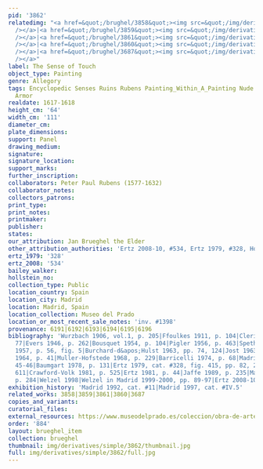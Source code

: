 ```yaml
---
pid: '3862'
relatedimg: "<a href=&quot;/brughel/3858&quot;><img src=&quot;/img/derivatives/simple/3858/thumbnail.jpg&quot;
  /></a>|<a href=&quot;/brughel/3859&quot;><img src=&quot;/img/derivatives/simple/3859/thumbnail.jpg&quot;
  /></a>|<a href=&quot;/brughel/3861&quot;><img src=&quot;/img/derivatives/simple/3861/thumbnail.jpg&quot;
  /></a>|<a href=&quot;/brughel/3860&quot;><img src=&quot;/img/derivatives/simple/3860/thumbnail.jpg&quot;
  /></a>|<a href=&quot;/brughel/3687&quot;><img src=&quot;/img/derivatives/simple/3687/thumbnail.jpg&quot;
  /></a>"
label: The Sense of Touch
object_type: Painting
genre: Allegory
tags: Encyclopedic Senses Ruins Rubens Painting_Within_A_Painting Nude Putti Landscape
  Armor
realdate: 1617-1618
height_cm: '64'
width_cm: '111'
diameter_cm: 
plate_dimensions: 
support: Panel
drawing_medium: 
signature: 
signature_location: 
support_marks: 
further_inscription: 
collaborators: Peter Paul Rubens (1577-1632)
collaborator_notes: 
collectors_patrons: 
print_type: 
print_notes: 
printmaker: 
publisher: 
states: 
our_attribution: Jan Brueghel the Elder
other_attribution_authorities: 'Ertz 2008-10, #534, Ertz 1979, #328, Honig database'
ertz_1979: '328'
ertz_2008: '534'
bailey_walker: 
hollstein_no: 
collection_type: Public
location_country: Spain
location_city: Madrid
location: Madrid, Spain
location_collection: Museo del Prado
location_or_most_recent_sale_notes: 'inv. #1398'
provenance: 6191|6192|6193|6194|6195|6196
bibliography: 'Wurzbach 1906, vol.1, p. 205|Ffoulkes 1911, p. 104|Clerici 1946, p.
  77|Evers 1946, p. 262|Bousquet 1954, p. 104|Pigler 1956, p. 463|Speth-Holterhoff
  1957, p. 56, fig. 5|Burchard-d&apos;Hulst 1963, pp. 74, 124|Jost 1963, p. 126|Eemans
  1964, p. 41|Muller-Hofstede 1968, p. 229|Barricelli 1974, p. 68|Madrid 1975, pp.
  45-46|Baumgart 1978, p. 131|Ertz 1979, cat. #328, fig. 415, pp. 82, 240, 332, 343-47,
  611|Crawford-Volk 1981, p. 525|Ertz 1981, p. 44|Jaffe 1989, p. 235|Madrid 1995,
  p. 284|Welzel 1998|Welzel in Madrid 1999-2000, pp. 89-97|Ertz 2008-10, cat. #534'
exhibition_history: 'Madrid 1992, cat. #11|Madrid 1997, cat. #IV.5'
related_works: 3858|3859|3861|3860|3687
copies_and_variants: 
curatorial_files: 
external_resources: https://www.museodelprado.es/coleccion/obra-de-arte/el-tacto/c7b96909-44f6-4e3c-9e29-7d1ef33e23ad
order: '884'
layout: brueghel_item
collection: brueghel
thumbnail: img/derivatives/simple/3862/thumbnail.jpg
full: img/derivatives/simple/3862/full.jpg
---
```

